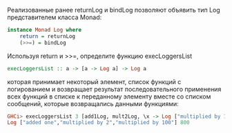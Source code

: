 Реализованные ранее returnLog и bindLog позволяют объявить тип Log представителем класса Monad:

```haskell
instance Monad Log where
    return = returnLog
    (>>=) = bindLog
```

Используя return и >>=, определите функцию execLoggersList

```haskell
execLoggersList :: a -> [a -> Log a] -> Log a
```
которая принимает некоторый элемент, список функций с логированием и возвращает результат последовательного применения всех функций в списке к переданному элементу вместе со списком сообщений, которые возвращались данными функциями:

```haskell
GHCi> execLoggersList 3 [add1Log, mult2Log, \x -> Log ["multiplied by 100"] (x * 100)]
Log ["added one","multiplied by 2","multiplied by 100"] 800
```
